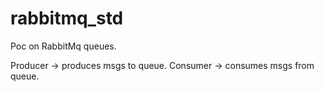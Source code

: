 # rabbitmq_std

Poc on RabbitMq queues.


Producer -> produces msgs to queue.
Consumer -> consumes msgs from queue.
